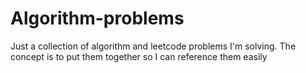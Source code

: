 # Algorithm-problems
Just a collection of algorithm and leetcode problems I'm solving. The concept is to put them together so I can reference them easily
